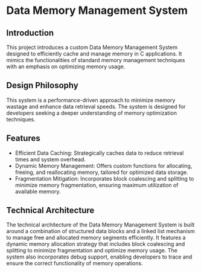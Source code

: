 # Data Memory Management System

## Introduction
This project introduces a custom Data Memory Management System designed to efficiently cache and manage memory in C applications. It mimics the functionalities of standard memory management techniques with an emphasis on optimizing memory usage.

## Design Philosophy
This system is a performance-driven approach to minimize memory wastage and enhance data retrieval speeds. The system is designed for developers seeking a deeper understanding of memory optimization techniques.

## Features
- Efficient Data Caching: Strategically caches data to reduce retrieval times and system overhead.
- Dynamic Memory Management: Offers custom functions for allocating, freeing, and reallocating memory, tailored for optimized data storage.
- Fragmentation Mitigation: Incorporates block coalescing and splitting to minimize memory fragmentation, ensuring maximum utilization of available memory.

## Technical Architecture
The technical architecture of the Data Memory Management System is built around a combination of structured data blocks and a linked list mechanism to manage free and allocated memory segments efficiently. It features a dynamic memory allocation strategy that includes block coalescing and splitting to minimize fragmentation and optimize memory usage. The system also incorporates debug support, enabling developers to trace and ensure the correct functionality of memory operations. 